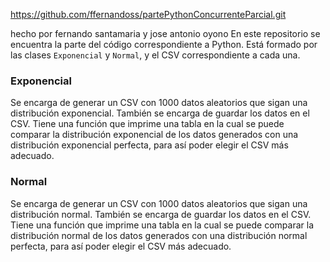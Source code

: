 https://github.com/ffernandoss/partePythonConcurrenteParcial.git

hecho por fernando santamaria y jose antonio oyono
En este repositorio se encuentra la parte del código correspondiente a Python. Está formado por las clases `Exponencial` y `Normal`, y el CSV correspondiente a cada una.

### Exponencial
Se encarga de generar un CSV con 1000 datos aleatorios que sigan una distribución exponencial. También se encarga de guardar los datos en el CSV. Tiene una función que imprime una tabla en la cual se puede comparar la distribución exponencial de los datos generados con una distribución exponencial perfecta, para así poder elegir el CSV más adecuado.

### Normal
Se encarga de generar un CSV con 1000 datos aleatorios que sigan una distribución normal. También se encarga de guardar los datos en el CSV. Tiene una función que imprime una tabla en la cual se puede comparar la distribución normal de los datos generados con una distribución normal perfecta, para así poder elegir el CSV más adecuado.
